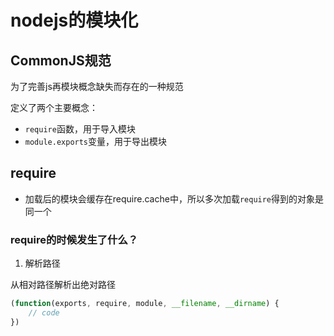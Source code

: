 # nodejs的模块化

## CommonJS规范

为了完善js再模块概念缺失而存在的一种规范

定义了两个主要概念：

- `require`函数，用于导入模块
- `module.exports`变量，用于导出模块

## require

- 加载后的模块会缓存在require.cache中，所以多次加载`require`得到的对象是同一个

### require的时候发生了什么？

1. 解析路径

从相对路径解析出绝对路径

```javascript
(function(exports, require, module, __filename, __dirname) {
	// code
})
```